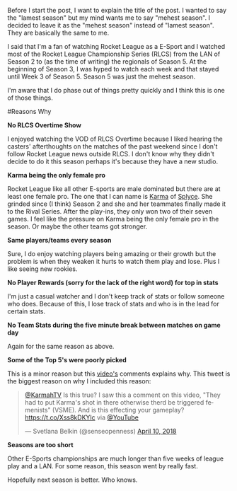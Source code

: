 <!--
.. title: RLCS 5 Season = Mehest Season
.. slug: rlcs-5-season-mehest-season
.. date: 2018-04-23 19:40:32 UTC-04:00
.. tags: Rocket League
.. category: Off-topic 
.. link: 
.. description: 
.. type: text
-->
Before I start the post, I want to explain the title of the post. I wanted to say the "lamest season" but my mind wants me to say "mehest season". I decided to leave it as the "mehest season" instead of "lamest season".  They are basically the same to me.

I said that I'm a fan of watching Rocket League as a E-Sport and I watched most of the Rocket League Championship Series (RLCS) from the LAN of Season 2 to (as the time of writing) the regionals of Season 5. At the beginning of Season 3, I was hyped to watch each week and that stayed until Week 3 of Season 5. Season 5 was just the mehest season.

I'm aware that I do phase out of things pretty quickly and I think this is one of those things.

#Reasons Why

**No RLCS Overtime Show**

I enjoyed watching the VOD of RLCS Overtime because I liked hearing the casters' afterthoughts on the matches of the past weekend since I don't follow Rocket League news outside RLCS. I don't know why they didn't decide to do it this season perhaps it's because they have a new studio.

**Karma being the only female pro**

Rocket League like all other E-sports are male dominated but there are at least one female pro. The one that I can name is [Karma](https://twitter.com/KarmahTV) of [Splyce](https://splyce.gg/). She grinded since (I think) Season 2 and she and her teammates finally made it to the Rival Series. After the play-ins, they only won two of their seven games. I feel like the pressure on Karma being the only female pro in the season. Or maybe the other teams got stronger.

**Same players/teams every season**

Sure, I do enjoy watching players being amazing or their growth but the problem is when they weaken it hurts to watch them play and lose. Plus I like seeing new rookies.

**No Player Rewards (sorry for the lack of the right word) for top in stats**

I'm just a casual watcher and I don't keep track of stats or follow someone who does. Because of this, I lose track of stats and who is in the lead for certain stats.

**No Team Stats during the five minute break between matches on game day**

Again for the same reason as above.

**Some of the Top 5's were poorly picked**

This is a minor reason but this [video's](https://www.youtube.com/watch?v=dL59TL9r9rs) comments explains why. This tweet is the biggest reason on why I included this reason:

<blockquote class="twitter-tweet" data-lang="en"><p lang="en" dir="ltr"><a href="https://twitter.com/KarmahTV?ref_src=twsrc%5Etfw">@KarmahTV</a>  Is this true? I saw this a comment on this video, &quot;They had to put Karma&#39;s shot in there otherwise therd be triggered femenists&quot; (VSME). And is this effecting your gameplay? <a href="https://t.co/Xss8kDKYlc">https://t.co/Xss8kDKYlc</a> via <a href="https://twitter.com/YouTube?ref_src=twsrc%5Etfw">@YouTube</a></p>&mdash; Svetlana Belkin (@senseopenness) <a href="https://twitter.com/senseopenness/status/983638874613313537?ref_src=twsrc%5Etfw">April 10, 2018</a></blockquote>
<script async src="https://platform.twitter.com/widgets.js" charset="utf-8"></script>

**Seasons are too short**

Other E-Sports championships are much longer than five weeks of league play and a LAN. For some reason, this season went by really fast.

Hopefully next season is better.  Who knows.
